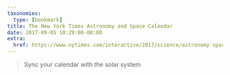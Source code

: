 ```yaml
---
taxonomies:
  type: [bookmark]
title: The New York Times Astronomy and Space Calendar
date: 2017-09-05 10:29:00-08:00
extra:
  href: https://www.nytimes.com/interactive/2017/science/astronomy-space-calendar.html
---
```

> Sync your calendar with the solar system
